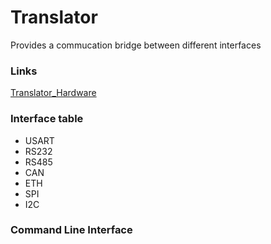 # Translator
Provides a commucation bridge between different interfaces

### Links
[Translator_Hardware](https://oshwlab.com/optim0/translator)

### Interface table
- USART
- RS232
- RS485
- CAN
- ETH
- SPI
- I2C

### Command Line Interface
